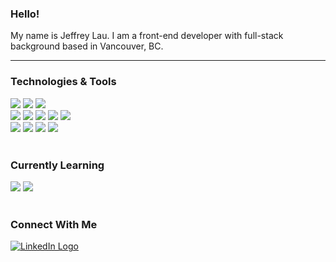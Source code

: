 ### Hello!

My name is Jeffrey Lau. I am a front-end developer with full-stack background based in Vancouver, BC.

---

### Technologies & Tools

<section>
  <img src="https://img.shields.io/badge/React-20232A?style=for-the-badge&logo=react&logoColor=61DAFB&style=plastic%22" />
  
  <img src="https://img.shields.io/badge/Vue.js-20232A?style=for-the-badge&logo=vue.js&logoColor=4FC08D&style=plastic%22" />

  <img src="https://img.shields.io/badge/Tailwind_CSS-20232A?style=for-the-badge&logo=tailwind-css&logoColor=38B2AC&style=plastic%22" />
</section>

<section>
  <img src="https://img.shields.io/badge/JavaScript-20232A?style=for-the-badge&logo=javascript&logoColor=F7DF1E&style=plastic%22" />

  <img src="https://img.shields.io/badge/TypeScript-20232A?style=for-the-badge&logo=typescript&logoColor=3178C6&style=plastic%22" />

  <img src="https://img.shields.io/badge/Python-20232A?style=for-the-badge&logo=python&logoColor=3776AB&style=plastic%22" />

  <img src="https://img.shields.io/badge/HTML5-20232A?style=for-the-badge&logo=html5&logoColor=E34F26&style=plastic%22" />

  <img src="https://img.shields.io/badge/CSS3-20232A?style=for-the-badge&logo=css3&logoColor=1572B6&style=plastic%22" />
</section>

<section>
  <img src="https://img.shields.io/badge/Firebase-20232A?style=for-the-badge&logo=firebase&logoColor=FFCA28&style=plastic%22" />

  <img src="https://img.shields.io/badge/Mongo_DB-20232A?style=for-the-badge&logo=mongodb&logoColor=47A248&style=plastic%22" />

  <img src="https://img.shields.io/badge/MySQL-20232A?style=for-the-badge&logo=mysql&logoColor=4479A1&style=plastic%22" />

  <img src="https://img.shields.io/badge/PostgreSQL-20232A?style=for-the-badge&logo=postgresql&logoColor=336791&style=plastic%22" />
</section>

<br>

### Currently Learning

<section>
<img src="https://img.shields.io/badge/Flutter-20232A?style=for-the-badge&logo=flutter&logoColor=02569B&style=plastic%22" />

<img src="https://img.shields.io/badge/Dart-20232A?style=for-the-badge&logo=dart&logoColor=0175C2&style=plastic%22" />
</section>

<br>

### Connect With Me

[![LinkedIn Logo](https://img.shields.io/badge/LinkedIn-20232A?style=social&logo=linkedin&logoColor=61DAFB "LinkedIn Logo")](https://www.linkedin.com/in/jayell-dev/)
